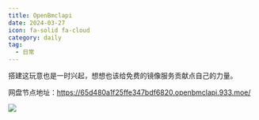 ```yaml
---
title: OpenBmclapi
date: 2024-03-27
icon: fa-solid fa-cloud
category: daily
tag:
  - 日常
---
```

搭建这玩意也是一时兴起，想想也该给免费的镜像服务贡献点自己的力量。

网盘节点地址：https://65d480a1f25ffe347bdf6820.openbmclapi.933.moe/
<!-- more -->
![](https://files.pysio.online/Images/20241005133723.png)